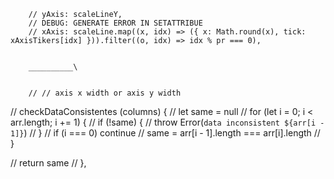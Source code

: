         // yAxis: scaleLineY,
        // DEBUG: GENERATE ERROR IN SETATTRIBUE
        // xAxis: scaleLine.map((x, idx) => ({ x: Math.round(x), tick: xAxisTikers[idx] })).filter((o, idx) => idx % pr === 0),


        __________\


        // // axis x width or axis y width

// checkDataConsistentes (columns) {
// let same = null
// for (let i = 0; i < arr.length; i += 1) {
// if (!same) {
// throw Error(`data inconsistent ${arr[i - 1]}`)
// }
// if (i === 0) continue
// same = arr[i - 1].length === arr[i].length
// }

// return same
// },
